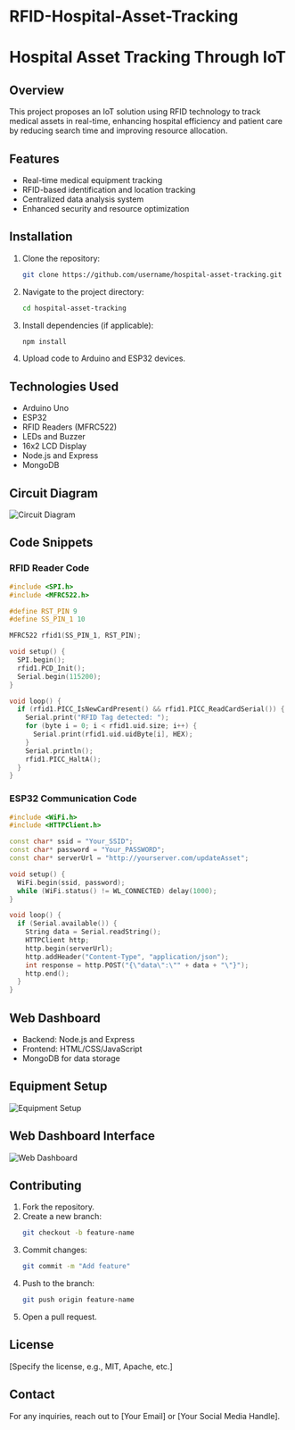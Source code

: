 # RFID-Hospital-Asset-Tracking
# Hospital Asset Tracking Through IoT

## Overview
This project proposes an IoT solution using RFID technology to track medical assets in real-time, enhancing hospital efficiency and patient care by reducing search time and improving resource allocation.

## Features
- Real-time medical equipment tracking
- RFID-based identification and location tracking
- Centralized data analysis system
- Enhanced security and resource optimization

## Installation
1. Clone the repository:
   ```bash
   git clone https://github.com/username/hospital-asset-tracking.git
   ```
2. Navigate to the project directory:
   ```bash
   cd hospital-asset-tracking
   ```
3. Install dependencies (if applicable):
   ```bash
   npm install
   ```
4. Upload code to Arduino and ESP32 devices.

## Technologies Used
- Arduino Uno
- ESP32
- RFID Readers (MFRC522)
- LEDs and Buzzer
- 16x2 LCD Display
- Node.js and Express
- MongoDB

## Circuit Diagram
![Circuit Diagram](images/circuit_diagram.png)

## Code Snippets
### RFID Reader Code
```cpp
#include <SPI.h>
#include <MFRC522.h>

#define RST_PIN 9
#define SS_PIN_1 10

MFRC522 rfid1(SS_PIN_1, RST_PIN);

void setup() {
  SPI.begin();
  rfid1.PCD_Init();
  Serial.begin(115200);
}

void loop() {
  if (rfid1.PICC_IsNewCardPresent() && rfid1.PICC_ReadCardSerial()) {
    Serial.print("RFID Tag detected: ");
    for (byte i = 0; i < rfid1.uid.size; i++) {
      Serial.print(rfid1.uid.uidByte[i], HEX);
    }
    Serial.println();
    rfid1.PICC_HaltA();
  }
}
```

### ESP32 Communication Code
```cpp
#include <WiFi.h>
#include <HTTPClient.h>

const char* ssid = "Your_SSID";
const char* password = "Your_PASSWORD";
const char* serverUrl = "http://yourserver.com/updateAsset";

void setup() {
  WiFi.begin(ssid, password);
  while (WiFi.status() != WL_CONNECTED) delay(1000);
}

void loop() {
  if (Serial.available()) {
    String data = Serial.readString();
    HTTPClient http;
    http.begin(serverUrl);
    http.addHeader("Content-Type", "application/json");
    int response = http.POST("{\"data\":\"" + data + "\"}");
    http.end();
  }
}
```

## Web Dashboard
- Backend: Node.js and Express
- Frontend: HTML/CSS/JavaScript
- MongoDB for data storage

## Equipment Setup
![Equipment Setup](images/equipment_setup.png)

## Web Dashboard Interface
![Web Dashboard](images/web_dashboard.png)

## Contributing
1. Fork the repository.
2. Create a new branch:
   ```bash
   git checkout -b feature-name
   ```
3. Commit changes:
   ```bash
   git commit -m "Add feature"
   ```
4. Push to the branch:
   ```bash
   git push origin feature-name
   ```
5. Open a pull request.

## License
[Specify the license, e.g., MIT, Apache, etc.]

## Contact
For any inquiries, reach out to [Your Email] or [Your Social Media Handle].

